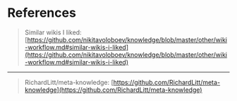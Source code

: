 # References

> Similar wikis I liked: [https://github.com/nikitavoloboev/knowledge/blob/master/other/wiki-workflow.md#similar-wikis-i-liked](https://github.com/nikitavoloboev/knowledge/blob/master/other/wiki-workflow.md#similar-wikis-i-liked)

---

> RichardLitt/meta-knowledge: [https://github.com/RichardLitt/meta-knowledge](https://github.com/RichardLitt/meta-knowledge)
